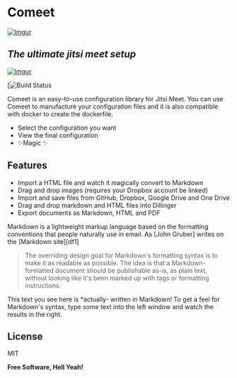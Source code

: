 # Comeet

[![Imgur](https://i.imgur.com/ndc6r4t.jpg)](https://github.com/Yaisan/comeet)

## _The ultimate jitsi meet setup_

[![Imgur](https://i.imgur.com/zGQx4ZU.png)](https://github.com/Yaisan)

[![Build Status](/github/followers/:user?label=Follow)

Comeet is an easy-to-use configuration library for Jitsi Meet.
You can use Comeet to manufacture your configuration files and it is also compatible with docker to create the dockerfile.

- Select the configuration you want
- View the final configuration
- ✨Magic ✨

## Features

- Import a HTML file and watch it magically convert to Markdown
- Drag and drop images (requires your Dropbox account be linked)
- Import and save files from GitHub, Dropbox, Google Drive and One Drive
- Drag and drop markdown and HTML files into Dillinger
- Export documents as Markdown, HTML and PDF

Markdown is a lightweight markup language based on the formatting conventions
that people naturally use in email.
As [John Gruber] writes on the [Markdown site][df1]

> The overriding design goal for Markdown's
> formatting syntax is to make it as readable
> as possible. The idea is that a
> Markdown-formatted document should be
> publishable as-is, as plain text, without
> looking like it's been marked up with tags
> or formatting instructions.

This text you see here is *actually- written in Markdown! To get a feel
for Markdown's syntax, type some text into the left window and
watch the results in the right.

## License

MIT

**Free Software, Hell Yeah!**
